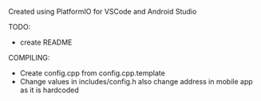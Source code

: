 Created using PlatformIO for VSCode 
and Android Studio

TODO:
- create README



COMPILING:
- Create config.cpp from config.cpp.template
- Change values in includes/config.h also change address in mobile app as it is hardcoded
